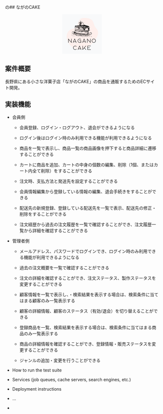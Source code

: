 の## ながのCAKE

<p align="center"><img src="https://github.com/webcamp-menber-ateam/nagano_cake/blob/develop/app/assets/images/logo_image.png" width="130" height="130" /></p>

## 案件概要

長野県にある小さな洋菓子店「ながのCAKE」の商品を通販するためのECサイト開発。

## 実装機能

- 会員側

  - 会員登録、ログイン・ログアウト、退会ができるようになる

  - ログイン後はログイン時のみ利用できる機能が利用できるようになる

  - 商品を一覧で表示し、商品一覧の商品画像を押下すると商品詳細に遷移することができる

  - カートに商品を追加、カートの中身の個数の編集、削除（1個、またはカート内全て削除）をすることができる

  - 注文時、支払方法と発送先を設定することができる

  - 会員情報編集から登録している情報の編集、退会手続きをすることができる

  - 配送先の新規登録、登録している配送先を一覧で表示、配送先の修正・削除をすることができる

  - 注文経歴から過去の注文履歴を一覧で確認することができ、注文履歴一覧から詳細を確認することができる

- 管理者側

  - メールアドレス、パスワードでログインでき、ログイン時のみ利用できる機能が利用できるようになる

  - 過去の注文概要を一覧で確認することができる

  - 注文の詳細を確認することができ、注文ステータス、製作ステータスを変更することができる

  - 顧客情報を一覧で表示し、・検索結果を表示する場合は、検索条件に当てはまる顧客のみ一覧表示する

  - 顧客の詳細情報、顧客のステータス（有効/退会）を切り替えることができる

  - 登録商品を一覧、検索結果を表示する場合は、検索条件に当てはまる商品のみ一覧表示する

  - 商品の詳細情報を確認することができ、登録情報・販売ステータスを変更することができる
  
  - ジャンルの追加・変更を行うことができる
  
* How to run the test suite

* Services (job queues, cache servers, search engines, etc.)

* Deployment instructions

* ...

*